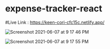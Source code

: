 # expense-tracker-react

#Live Link :
  https://keen-cori-cfc15c.netlify.app/


![Screenshot 2021-06-07 at 9 17 46 PM](https://user-images.githubusercontent.com/35952201/121042866-e6daea00-c7d5-11eb-9954-7cd0bcee0aa3.png)

![Screenshot 2021-06-07 at 9 17 55 PM](https://user-images.githubusercontent.com/35952201/121042880-eb9f9e00-c7d5-11eb-8bf5-10290dbedfb3.png)
